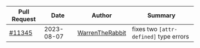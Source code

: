 | Pull Request | Date | Author | Summary|
| --- | ------ | --- |--- |
|[#11345](https://github.com/pytest-dev/pytest/pull/11345)|2023-08-07|[WarrenTheRabbit](https://github.com/WarrenTheRabbit)|fixes two `[attr-defined]` type errors


